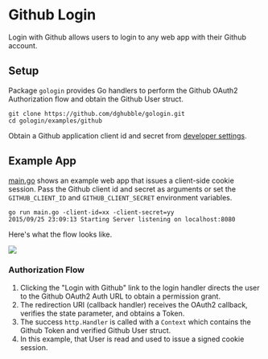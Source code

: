 # Github Login

Login with Github allows users to login to any web app with their Github account.

## Setup

Package `gologin` provides Go handlers to perform the Github OAuth2 Authorization flow and obtain the Github User struct.

```
git clone https://github.com/dghubble/gologin.git
cd gologin/examples/github
```

Obtain a Github application client id and secret from [developer settings](https://github.com/settings/developers).

## Example App

[main.go](main.go) shows an example web app that issues a client-side cookie session. Pass the Github client id and secret as arguments or set the `GITHUB_CLIENT_ID` and `GITHUB_CLIENT_SECRET` environment variables.

```
go run main.go -client-id=xx -client-secret=yy
2015/09/25 23:09:13 Starting Server listening on localhost:8080
```

Here's what the flow looks like.

<img src="https://storage.googleapis.com/dghubble/github-web-login.gif">

### Authorization Flow

1. Clicking the "Login with Github" link to the login handler directs the user to the Github OAuth2 Auth URL to obtain a permission grant.
2. The redirection URI (callback handler) receives the OAuth2 callback, verifies the state parameter, and obtains a Token.
3. The success `http.Handler` is called with a `Context` which contains the Github Token and verified Github User struct.
4. In this example, that User is read and used to issue a signed cookie session.


